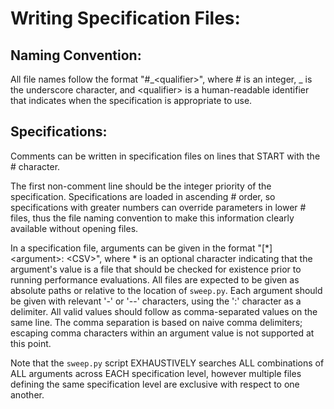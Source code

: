 # Writing Specification Files:

## Naming Convention:

All file names follow the format "\#\_\<qualifier\>", where \# is an integer, \_ is the underscore character,
and \<qualifier\> is a human-readable identifier that indicates when the specification is appropriate to use.

## Specifications:

Comments can be written in specification files on lines that START with the \# character.

The first non-comment line should be the integer priority of the specification. Specifications are loaded
in ascending \# order, so specifications with greater numbers can override parameters in lower \# files,
thus the file naming convention to make this information clearly available without opening files.

In a specification file, arguments can be given in the format "[\*]\<argument\>: \<CSV\>", where \* is an optional
character indicating that the argument's value is a file that should be checked for existence prior to running
performance evaluations. All files are expected to be given as absolute paths or relative to the location of
`sweep.py`. Each argument should be given with relevant '-' or '--' characters, using the ':' character as a
delimiter. All valid values should follow as comma-separated values on the same line. The comma separation is
based on naive comma delimiters; escaping comma characters within an argument value is not supported at this point.

Note that the `sweep.py` script EXHAUSTIVELY searches ALL combinations of ALL arguments across EACH specification
level, however multiple files defining the same specification level are exclusive with respect to one another.


